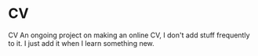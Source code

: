 # CV
CV
An ongoing project on making an online CV, I don't add stuff frequently to it. I just add it when I learn something new.
